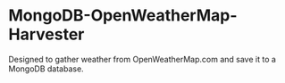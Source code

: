 ﻿# MongoDB-OpenWeatherMap-Harvester

Designed to gather weather from OpenWeatherMap.com and save it to a MongoDB database.